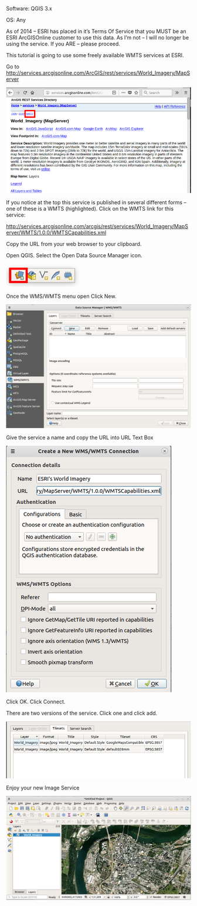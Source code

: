 Software: QGIS 3.x

OS: Any

As of 2014 – ESRI has placed in it’s Terms Of Service that you MUST be an ESRI ArcGISOnline customer to use this data. As I’m not – I will no longer be using the service. If you ARE – please proceed. 

This tutorial is going to use some freely available WMTS services at ESRI.

Go to http://services.arcgisonline.com/ArcGIS/rest/services/World_Imagery/MapServer

![mapserver](/images/mapserver_hl.png) 


If you notice at the top this service is published in several different forms – one of these is a WMTS (highlighted). Click on the WMTS link for this service:

http://services.arcgisonline.com/arcgis/rest/services/World_Imagery/MapServer/WMTS/1.0.0/WMTSCapabilities.xml

Copy the URL from your web browser to your clipboard. 

Open QGIS. Select the Open Data Source Manager icon. 

![data_manager](/images/open_data_manager_toolbar_hl.png) 

Once the WMS/WMTS menu open Click New. 

![wmts](/images/wmts_menu.png) 

Give the service a name and copy the URL into URL Text Box

![wmts_new](/images/new_wmts.png)

Click OK. Click Connect.

There are two versions of the service. Click one and click add.

![tilesets](/images/tilesets.png)

Enjoy your new Image Service

![qgis](/images/qgis_world_imagery.png) 


 
